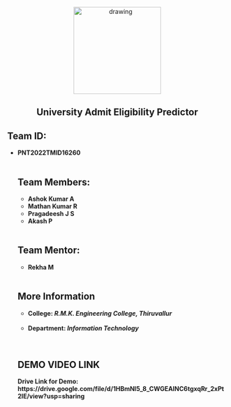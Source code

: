 <br>
<div align="center">
<img src="https://upload.wikimedia.org/wikipedia/commons/5/51/IBM_logo.svg"  align="center" alt="drawing" width="200" />
  <h2 align="center"> University Admit Eligibility Predictor <br></h2>

  </div>

<h2> Team ID: </h2> 
<ul><b>
  <li> PNT2022TMID16260  </li>
  </b>
<br>  

<h2> Team Members: </h2> 
<ul><b>
  <li> Ashok Kumar A </li>
  <li> Mathan Kumar R </li>
  <li> Pragadeesh J S </li>
  <li> Akash P </li>
  </b>
  </ul>
<br>

<h2> Team Mentor: </h2>
<ul><b>
  <li> Rekha M </li>
  </ul>
<br>

<h2> More Information </h2>
<ul><b>
  <li> <b>College: </b> <i> R.M.K. Engineering College, Thiruvallur </i> </li> <br>
  <li> <b>Department: </b> <i> Information Technology </i> </li> <br>
  </ul>
<br>

<h2> DEMO VIDEO LINK </h2>
<p> Drive Link for Demo: https://drive.google.com/file/d/1HBmNl5_8_CWGEAINC6tgxqRr_2xPt2lE/view?usp=sharing </p>
<br>
